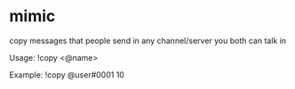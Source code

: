 # mimic

copy messages that people send in any channel/server you both can talk in

Usage: !copy <@name> <amount>
 
 
Example: !copy @user#0001 10
